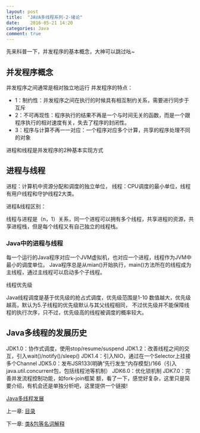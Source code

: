 ```yaml
---
layout: post
title:  "JAVA多线程系列-2-绪论"
date:    2016-05-21 14:20
categories: Java
comment: true
---
```


先来科普一下，并发程序的基本概念，大神可以跳过吆~

## 并发程序概念

并发程序之间通常是相对独立地运行
并发程序的特点：

 * 1：制约性：并发程序之间在执行的时候具有相互制约关系，需要进行同步于互斥
 * 2：不可再现性：程序执行的结果不再是一个与时间无关的函数，而是一个跟程序执行的相对速度有关，失去了程序的封闭性。
 * 3：程序与计算不再一一对应：一个程序对应多个计算，共享的程序处理不同的对象

进程和线程是并发程序的2种基本实现方式

## 进程与线程

进程：计算机中资源分配和调度的独立单位，
线程：CPU调度的最小单位，线程有用户线程和守护线程2大类。

进程&线程区别：

线程与进程是（n，1）关系，同一个进程可以拥有多个线程，共享进程的资源，共享进程栈，但是每个线程又有自己独立的线程栈。

### Java中的进程与线程

每一个运行的Java程序对应一个JVM虚拟机，也对应一个进程，线程作为JVM中最小的调度单位。
Java程序总是从mian()开始执行，main()方法所在的线程成为主线程，通过主线程可以启动多个子线程。

线程优先级

Java线程调度是基于优先级的抢占式调度，优先级范围是1-10 数值越大，优先级越高，默认为5.子线程的优先级默认与其父线程相同，
不过优先级并不能保障线程的执行次序，只不过，优先级高的线程被调度的概率较大。

## Java多线程的发展历史

JDK1.0：协作式调度，使用stop/resume/suspend
JDK1.2：改善线程之间的交互，引入wait()/notify()/sleep()
JDK1.4：引入NIO，通过在一个Selector上挂接多个Channel
JDK5.0：发布JSR133(明确“先行发生”内存模型)/166（引入java.util.concurrent包，包括线程池等机制）
JDK6.0：优化锁机制
JDK7.0：完善并发流程控制功能，如fork-join框架
额，看了一下，感觉好复杂，这里只是简要介绍，有机会还是单独分析吧，这里提供一个链接!

[Java多线程发展](http://raychase.iteye.com/blog/1679131)


上一章: [目录](http://xnzaa.github.io/2016/06/04/JAVA%E5%A4%9A%E7%BA%BF%E7%A8%8B%E7%B3%BB%E5%88%97-1-%E7%9B%AE%E5%BD%95/)

下一章: [类&包等名词解释](http://xnzaa.github.io/2016/05/21/JAVA%E5%A4%9A%E7%BA%BF%E7%A8%8B%E7%B3%BB%E5%88%97-3-%E7%B1%BB&%E5%8C%85%E7%AD%89%E5%90%8D%E8%AF%8D%E8%A7%A3%E9%87%8A/)
